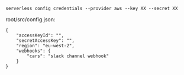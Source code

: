 ```serverless config credentials --provider aws --key XX --secret XX```

root/src/config.json:
```
{
    "accessKeyId": "",
    "secretAccessKey": "",
    "region": "eu-west-2",
    "webhooks": {
        "cars": "slack channel webhook"
    }
}
```